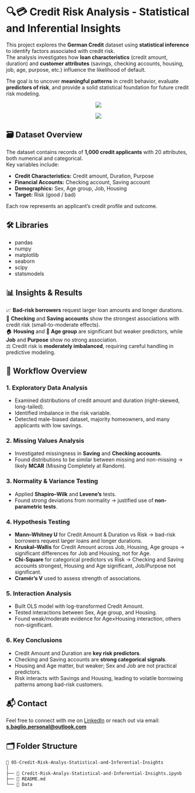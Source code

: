 # 🔍💳 Credit Risk Analysis - Statistical and Inferential Insights

This project explores the **German Credit** dataset using **statistical inference** to identify factors associated with credit risk.  
The analysis investigates how **loan characteristics** (credit amount, duration) and **customer attributes** (savings, checking accounts, housing, job, age, purpose, etc.) influence the likelihood of default.  

The goal is to uncover **meaningful patterns** in credit behavior, evaluate **predictors of risk**, and provide a solid statistical foundation for future credit risk modeling.

<!-- Row 1: first image -->
<p align="center">
  <img src="https://github.com/user-attachments/assets/de67d589-20b6-44ff-90e1-0f9e422a35cc"/>
</p>

<!-- Row 2: second image -->
<p align="center">
  <img src="https://github.com/user-attachments/assets/e13533ee-de81-4447-820a-e90aa92f064e"/>
</p>

## 🗃️ Dataset Overview

The dataset contains records of **1,000 credit applicants** with 20 attributes, both numerical and categorical.  
Key variables include:

- **Credit Characteristics:** Credit amount, Duration, Purpose  
- **Financial Accounts:** Checking account, Saving account  
- **Demographics:** Sex, Age group, Job, Housing  
- **Target:** Risk (good / bad)

Each row represents an applicant’s credit profile and outcome.

## 🛠 Libraries

- pandas  
- numpy  
- matplotlib  
- seaborn  
- scipy  
- statsmodels  

## 📊 Insights & Results
    
📈 **Bad-risk borrowers** request larger loan amounts and longer durations.  
🏦 **Checking** and **Saving accounts** show the strongest associations with credit risk (small-to-moderate effects).  
🏠 **Housing** and 👤 **Age group** are significant but weaker predictors, while **Job** and **Purpose** show no strong association.  
⚖️ Credit risk is **moderately imbalanced**, requiring careful handling in predictive modeling.  

## 🧱 Workflow Overview

### 1. **Exploratory Data Analysis**
- Examined distributions of credit amount and duration (right-skewed, long-tailed).  
- Identified imbalance in the risk variable.  
- Detected male-biased dataset, majority homeowners, and many applicants with low savings.  

### 2. **Missing Values Analysis**
- Investigated missingness in **Saving** and **Checking accounts**.  
- Found distributions to be similar between missing and non-missing → likely **MCAR** (Missing Completely at Random).  

### 3. **Normality & Variance Testing**
- Applied **Shapiro–Wilk** and **Levene’s** tests.  
- Found strong deviations from normality → justified use of **non-parametric tests**.  

### 4. **Hypothesis Testing**
- **Mann–Whitney U** for Credit Amount & Duration vs Risk → bad-risk borrowers request larger loans and longer durations.  
- **Kruskal–Wallis** for Credit Amount across Job, Housing, Age groups → significant differences for Job and Housing, not for Age.  
- **Chi-Square** for categorical predictors vs Risk → Checking and Saving accounts strongest, Housing and Age significant, Job/Purpose not significant.  
- **Cramér’s V** used to assess strength of associations.  

### 5. **Interaction Analysis**
- Built OLS model with log-transformed Credit Amount.  
- Tested interactions between Sex, Age group, and Housing.  
- Found weak/moderate evidence for Age×Housing interaction, others non-significant.  

### 6. **Key Conclusions**
- Credit Amount and Duration are **key risk predictors**.  
- Checking and Saving accounts are **strong categorical signals**.  
- Housing and Age matter, but weaker; Sex and Job are not practical predictors.  
- Risk interacts with Savings and Housing, leading to volatile borrowing patterns among bad-risk customers.  


## 📬 Contact
Feel free to connect with me on [LinkedIn](https://www.linkedin.com/in/stefano-baglio/) or reach out via email: **s.baglio.personal@outlook.com**


## 🗂️ Folder Structure

```bash
📁 05-Credit-Risk-Analys-Statistical-and-Inferential-Insights
│
├── 📓 Credit-Risk-Analys-Statistical-and-Inferential-Insights.ipynb
├── 📄 README.md
└── 📁 Data

